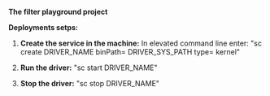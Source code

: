 **The filter playground project**

**Deployments setps:**
1. **Create the service in the machine:**
	In elevated command line enter: "sc create DRIVER_NAME binPath= DRIVER_SYS_PATH type= kernel"
	
2. **Run the driver:**
	"sc start DRIVER_NAME"
	
3. **Stop the driver:**
	"sc stop DRIVER_NAME"